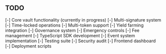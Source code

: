 ## TODO
[-] Core vault functionality (currently in progress)
[-] Multi-signature system
[-] Time-locked operations
[-] Multi-token support
[-] Yield farming integration
[-] Governance system
[-] Emergency controls
[-] Fee management
[-] TypeScript SDK development
[-] Event system implementation
[-] Testing suite
[-] Security audit
[-] Frontend dashboard
[-] Deployment scripts
